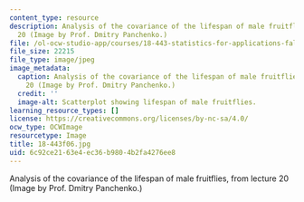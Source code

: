 ```yaml
---
content_type: resource
description: Analysis of the covariance of the lifespan of male fruitflies, from lecture
  20 (Image by Prof. Dmitry Panchenko.)
file: /ol-ocw-studio-app/courses/18-443-statistics-for-applications-fall-2006/6c92ce2163e4ec36b9804b2fa4276ee8_18-443f06.jpg
file_size: 22215
file_type: image/jpeg
image_metadata:
  caption: Analysis of the covariance of the lifespan of male fruitflies, from lecture
    20 (Image by Prof. Dmitry Panchenko.)
  credit: ''
  image-alt: Scatterplot showing lifespan of male fruitflies.
learning_resource_types: []
license: https://creativecommons.org/licenses/by-nc-sa/4.0/
ocw_type: OCWImage
resourcetype: Image
title: 18-443f06.jpg
uid: 6c92ce21-63e4-ec36-b980-4b2fa4276ee8
---
```

Analysis of the covariance of the lifespan of male fruitflies, from lecture 20 (Image by Prof. Dmitry Panchenko.)